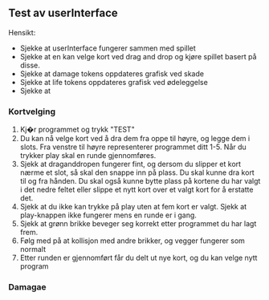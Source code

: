 ﻿## Test av userInterface
Hensikt:
- Sjekke at userInterface fungerer sammen med spillet
- Sjekke at en kan velge kort ved drag and drop og kjøre spillet basert på disse.
- Sjekke at damage tokens oppdateres grafisk ved skade
- Sjekke at life tokens oppdateres grafisk ved ødeleggelse
- Sjekke at 

### Kortvelging
1. Kj�r programmet og trykk "TEST"
2. Du kan nå velge kort ved å dra dem fra oppe til høyre, og legge dem i slots. Fra venstre til høyre representerer programmet ditt 1-5. Når du trykker play skal en runde gjennomføres.
3. Sjekk at draganddropen fungerer fint, og dersom du slipper et kort nærme et slot, så skal den snappe inn på plass. Du skal kunne dra kort til og fra hånden. Du skal også kunne bytte plass på kortene du har valgt i det nedre feltet eller slippe et nytt kort over et valgt kort for å erstatte det.
4. Sjekk at du ikke kan trykke på play uten at fem kort er valgt. Sjekk at play-knappen ikke fungerer mens en runde er i gang. 
5. Sjekk at grønn brikke beveger seg korrekt etter programmet du har lagt frem. 
6. Følg med på at kollisjon med andre brikker, og vegger fungerer som normalt
7. Etter runden er gjennomført får du delt ut nye kort, og du kan velge  nytt program

### Damagae

